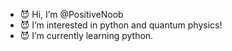 - 😈 Hi, I’m @PositiveNoob
- 😈 I’m interested in python and quantum physics!
- 😈 I’m currently learning python.

<!---
PositiveNoob/PositiveNoob is a ✨ special ✨ repository because its `README.md` (this file) appears on your GitHub profile.
You can click the Preview link to take a look at your changes.
--->
